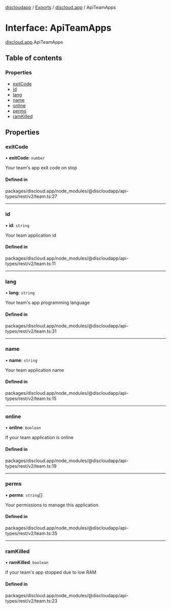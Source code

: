 [discloudapp](../README.md) / [Exports](../modules.md) / [discloud.app](../modules/discloud_app.md) / ApiTeamApps

# Interface: ApiTeamApps

[discloud.app](../modules/discloud_app.md).ApiTeamApps

## Table of contents

### Properties

- [exitCode](discloud_app.ApiTeamApps.md#exitcode)
- [id](discloud_app.ApiTeamApps.md#id)
- [lang](discloud_app.ApiTeamApps.md#lang)
- [name](discloud_app.ApiTeamApps.md#name)
- [online](discloud_app.ApiTeamApps.md#online)
- [perms](discloud_app.ApiTeamApps.md#perms)
- [ramKilled](discloud_app.ApiTeamApps.md#ramkilled)

## Properties

### exitCode

• **exitCode**: `number`

Your team's app exit code on stop

#### Defined in

packages/discloud.app/node_modules/@discloudapp/api-types/rest/v2/team.ts:27

___

### id

• **id**: `string`

Your team application id

#### Defined in

packages/discloud.app/node_modules/@discloudapp/api-types/rest/v2/team.ts:11

___

### lang

• **lang**: `string`

Your team's app programming language

#### Defined in

packages/discloud.app/node_modules/@discloudapp/api-types/rest/v2/team.ts:31

___

### name

• **name**: `string`

Your team application name

#### Defined in

packages/discloud.app/node_modules/@discloudapp/api-types/rest/v2/team.ts:15

___

### online

• **online**: `boolean`

If your team application is online

#### Defined in

packages/discloud.app/node_modules/@discloudapp/api-types/rest/v2/team.ts:19

___

### perms

• **perms**: `string`[]

Your permissions to manage this application.

#### Defined in

packages/discloud.app/node_modules/@discloudapp/api-types/rest/v2/team.ts:35

___

### ramKilled

• **ramKilled**: `boolean`

If your team's app stopped due to low RAM

#### Defined in

packages/discloud.app/node_modules/@discloudapp/api-types/rest/v2/team.ts:23
